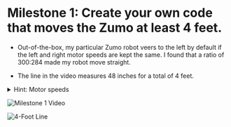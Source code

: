 # Milestone 1: Create your own code that moves the Zumo at least 4 feet.

* Out-of-the-box, my particular Zumo robot veers to the left by default if the left and right motor speeds are kept the same. I found that a ratio of 300:284 made my robot move straight.

* The line in the video measures 48 inches for a total of 4 feet.

<details>
  <summary>Hint: Motor speeds</summary>
  
  ```
  Start out by testing with equal Left and Right Motor speeds.
  If the robot veers to the left, then the Left Motor should be given a higher speed.
  Else if the robot veers to the right, then the Right Motor should be given a higher speed.
  ```
</details>


![Milestone 1 Video](../Media/Milestone-1.gif)

![4-Foot Line](../Media/Line.png)
